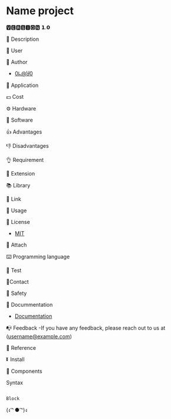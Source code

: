 
# Name project

🆅🅴🆁🆂🅸🅾🅽 𝟭.𝟬

🔎 Description

👤 User 

🤖 Author 
- [0ᖺ@Ⴘ0](https://github.com/ThaiThanhDuy)  

🎏 Application

💵 Cost

⚙️ Hardware 

💾 Software

👍 Advantages

👎 Disadvantages

👌 Requirement

🔭 Extension

📚 Library

🔗 Link

🛃 Usage
 
🧾 License
- [MIT](./LICENSE)
  
📎 Attach

⌨️ Programming language

🥼 Test

📡Contact

🥽 Safety

📝 Docummentation
- [Documentation ](./Doc)
  
📭 Feedback
-If you have any feedback, please reach out to us at (username@example.com)

📰 Reference

⏬ Install

🧩 Components

Syntax

```Language code

```

`Block`


(ง ͡ᵔ ● ͡ᵔ)ง
